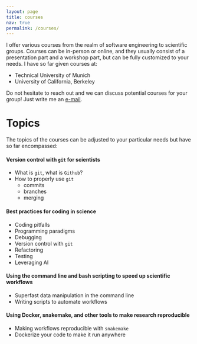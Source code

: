 ```yaml
---
layout: page
title: courses
nav: true
permalink: /courses/
---
```


I offer various courses from the realm of software engineering to scientific groups.
Courses can be in-person or online, and they usually consist of a presentation part and a workshop part, but can be fully customized to your needs.
I have so far given courses at:

- Technical University of Munich
- University of California, Berkeley

Do not hesitate to reach out and we can discuss potential courses for your group! Just write me an [e-mail](mailto:konstantin.gregor@posteo.de).

# Topics

The topics of the courses can be adjusted to your particular needs but have so far encompassed:

#### Version control with `git` for scientists

- What is `git`, what is `Github`?
- How to properly use `git`
  - commits
  - branches
  - merging

#### Best practices for coding in science

- Coding pitfalls
- Programming paradigms
- Debugging
- Version control with `git`
- Refactoring
- Testing
- Leveraging AI

#### Using the command line and bash scripting to speed up scientific workflows

- Superfast data manipulation in the command line
- Writing scripts to automate workflows

#### Using Docker, snakemake, and other tools to make research reproducible

- Making workflows reproducible with `snakemake`
- Dockerize your code to make it run anywhere
